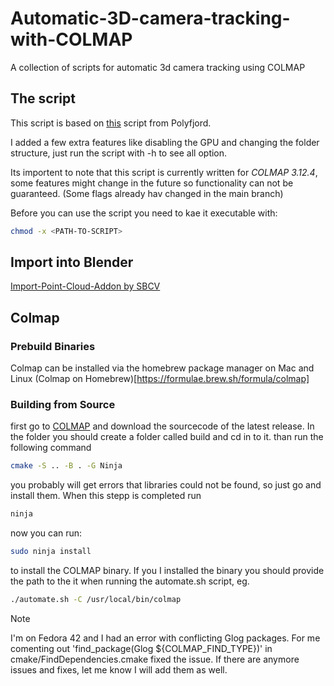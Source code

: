 # Automatic-3D-camera-tracking-with-COLMAP
A collection of scripts for automatic 3d camera tracking using COLMAP

## The script
This script is based on [this](https://gist.github.com/polyfjord/4ed7e8988bdb9674145f1c270440200d) script from Polyfjord.

I added a few extra features like disabling the GPU and changing the folder structure, just run the script with -h to see all option.

Its importent to note that this script is currently written for *COLMAP 3.12.4*, some features might change in the future so functionality can not be guaranteed. (Some flags already hav changed in the main branch)

Before you can use the script you need to kae it executable with:
```bash
chmod -x <PATH-TO-SCRIPT>
```

## Import into Blender
[Import-Point-Cloud-Addon by SBCV](https://github.com/SBCV/Blender-Import-Point-Cloud-Addon)


## Colmap
### Prebuild Binaries
Colmap can be installed via the homebrew package manager on Mac and Linux
(Colmap on Homebrew)[https://formulae.brew.sh/formula/colmap]

### Building from Source
first go to [COLMAP](https://github.com/colmap/colmap) and download the sourcecode of the latest release.
In the folder you should create a folder called build and cd in to it.
than run the following command
```bash
cmake -S .. -B . -G Ninja
```
you probably will get errors that libraries could not be found, so just go and install them.
When this stepp is completed run 
```bash
ninja
```
now you can run:
```bash
sudo ninja install
```
to install the COLMAP binary.
If you I installed the binary you should provide the path to the it when running the automate.sh script, eg.
```bash
./automate.sh -C /usr/local/bin/colmap
```


> [!NOTE]
> I'm on Fedora 42 and I had an error with conflicting Glog packages.
> For me comenting out 'find_package(Glog ${COLMAP_FIND_TYPE})' in cmake/FindDependencies.cmake fixed the issue.
> If there are anymore issues and fixes, let me know I will add them as well.

